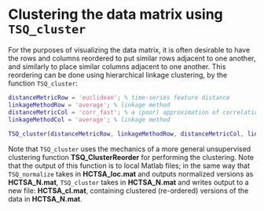 # Clustering the data matrix using `TSQ_cluster`
<!--{#sec:clustering}-->

For the purposes of visualizing the data matrix, it is often desirable to have the rows and columns reordered to put similar rows adjacent to one another, and similarly to place similar columns adjacent to one another.
This reordering can be done using hierarchical linkage clustering, by the function `TSQ_cluster`:

```matlab
distanceMetricRow = 'euclidean'; % time-series feature distance
linkageMethodRow = 'average'; % linkage method
distanceMetricCol = 'corr_fast'; % a (poor) approximation of correlations with NaNs
linkageMethodCol = 'average'; % linkage method
    
TSQ_cluster(distanceMetricRow, linkageMethodRow, distanceMetricCol, linkageMethodCol);
```

Note that `TSQ_cluster` uses the mechanics of a more general unsupervised clustering function **TSQ_ClusterReorder** for performing the clustering.
Note that the output of this function is to local Matlab files; in the same way that `TSQ_normalize` takes in **HCTSA_loc.mat** and outputs normalized versions as **HCTSA\_N.mat**, `TSQ_cluster` takes in **HCTSA\_N.mat** and writes output to a new file: **HCTSA\_cl.mat**, containing clustered (re-ordered) versions of the data in **HCTSA\_N.mat**.